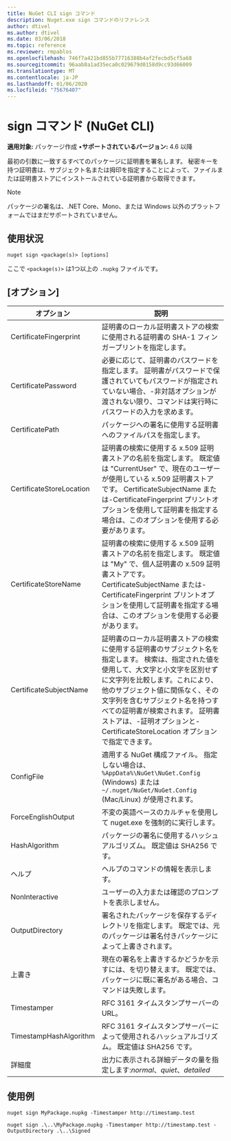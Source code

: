```yaml
---
title: NuGet CLI sign コマンド
description: Nuget.exe sign コマンドのリファレンス
author: dtivel
ms.author: dtivel
ms.date: 03/06/2018
ms.topic: reference
ms.reviewer: rmpablos
ms.openlocfilehash: 746f7a421bd855b77716388b4af2fecbd5cf5a68
ms.sourcegitcommit: 96aab8a1ad35eca0c029679d0158d9cc93d66009
ms.translationtype: MT
ms.contentlocale: ja-JP
ms.lasthandoff: 01/06/2020
ms.locfileid: "75676407"
---
```

# <a name="sign-command-nuget-cli"></a>sign コマンド (NuGet CLI)

**適用対象:** パッケージ作成 &bullet;**サポートされているバージョン:** 4.6 以降

最初の引数に一致するすべてのパッケージに証明書を署名します。 秘密キーを持つ証明書は、サブジェクト名または拇印を指定することによって、ファイルまたは証明書ストアにインストールされている証明書から取得できます。

> [!Note]
> パッケージの署名は、.NET Core、Mono、または Windows 以外のプラットフォームではまだサポートされていません。

## <a name="usage"></a>使用状況

```cli
nuget sign <package(s)> [options]
```

ここで `<package(s)>` は1つ以上の `.nupkg` ファイルです。

## <a name="options"></a>[オプション]

| オプション | 説明 |
| --- | --- |
| CertificateFingerprint | 証明書のローカル証明書ストアの検索に使用される証明書の SHA-1 フィンガープリントを指定します。 |
| CertificatePassword | 必要に応じて、証明書のパスワードを指定します。 証明書がパスワードで保護されていてもパスワードが指定されていない場合、-非対話オプションが渡されない限り、コマンドは実行時にパスワードの入力を求めます。 |
| CertificatePath | パッケージへの署名に使用する証明書へのファイルパスを指定します。 |
| CertificateStoreLocation | 証明書の検索に使用する x.509 証明書ストアの名前を指定します。 既定値は "CurrentUser" で、現在のユーザーが使用している x.509 証明書ストアです。 CertificateSubjectName または-CertificateFingerprint プリントオプションを使用して証明書を指定する場合は、このオプションを使用する必要があります。 |
| CertificateStoreName | 証明書の検索に使用する x.509 証明書ストアの名前を指定します。 既定値は "My" で、個人証明書の x.509 証明書ストアです。 CertificateSubjectName または-CertificateFingerprint プリントオプションを使用して証明書を指定する場合は、このオプションを使用する必要があります。 |
| CertificateSubjectName | 証明書のローカル証明書ストアの検索に使用する証明書のサブジェクト名を指定します。  検索は、指定された値を使用して、大文字と小文字を区別せずに文字列を比較します。これにより、他のサブジェクト値に関係なく、その文字列を含むサブジェクト名を持つすべての証明書が検索されます。  証明書ストアは、-証明オプションと-CertificateStoreLocation オプションで指定できます。 |
| ConfigFile | 適用する NuGet 構成ファイル。 指定しない場合は、`%AppData%\NuGet\NuGet.Config` (Windows) または `~/.nuget/NuGet/NuGet.Config` (Mac/Linux) が使用されます。|
| ForceEnglishOutput | 不変の英語ベースのカルチャを使用して nuget.exe を強制的に実行します。 |
| HashAlgorithm | パッケージの署名に使用するハッシュアルゴリズム。 既定値は SHA256 です。 |
| ヘルプ | ヘルプのコマンドの情報を表示します。 |
| NonInteractive | ユーザーの入力または確認のプロンプトを表示しません。 |
| OutputDirectory | 署名されたパッケージを保存するディレクトリを指定します。 既定では、元のパッケージは署名付きパッケージによって上書きされます。 |
| 上書き | 現在の署名を上書きするかどうかを示すには、を切り替えます。 既定では、パッケージに既に署名がある場合、コマンドは失敗します。 |
| Timestamper | RFC 3161 タイムスタンプサーバーの URL。 |
| TimestampHashAlgorithm | RFC 3161 タイムスタンプサーバーによって使用されるハッシュアルゴリズム。 既定値は SHA256 です。 |
| 詳細度 | 出力に表示される詳細データの量を指定します:*normal*、*quiet*、*detailed* |

## <a name="examples"></a>使用例

```cli
nuget sign MyPackage.nupkg -Timestamper http://timestamp.test

nuget sign .\..\MyPackage.nupkg -Timestamper http://timestamp.test -OutputDirectory .\..\Signed
```
